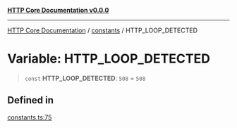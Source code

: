 [**HTTP Core Documentation v0.0.0**](../../README.md)

***

[HTTP Core Documentation](../../modules.md) / [constants](../README.md) / HTTP\_LOOP\_DETECTED

# Variable: HTTP\_LOOP\_DETECTED

> `const` **HTTP\_LOOP\_DETECTED**: `508` = `508`

## Defined in

[constants.ts:75](https://github.com/stonemjs/http-core/blob/89981cacc9858cf786fba9df03b328b6b56a5b75/src/constants.ts#L75)
